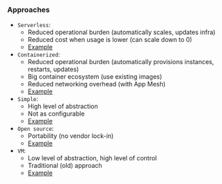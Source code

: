 ### Approaches
* `Serverless`:
    * Reduced operational burden (automatically scales, updates infra)
    * Reduced cost when usage is lower (can scale down to 0)
    * [Example](images/serverless.png)
* `Containerized`:
    * Reduced operational burden (automatically provisions instances, restarts, updates)
    * Big container ecosystem (use existing images)
    * Reduced networking overhead (with App Mesh)
    * [Example](images/containerized.png)
* `Simple`:
    * High level of abstraction
    * Not as configurable
    * [Example](images/simple.png)
* `Open source`:
    * Portability (no vendor lock-in)
    * [Example](images/open-source.png)
* `VM`:
    * Low level of abstraction, high level of control
    * Traditional (old) approach
    * [Example](images/vm.png)
